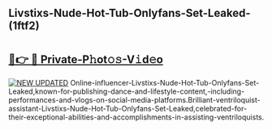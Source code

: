 ## Livstixs-Nude-Hot-Tub-Onlyfans-Set-Leaked-(1ftf2)


# <h2><a href="https://mediaupload.pro?-19M">🔗👉 🔴 Private-P𝚑ot𝚘𝚜-V𝚒d𝚎o</a></h2>

[![NEW UPDATED](https://i.imgur.com/0qMVB7G.gif)](https://mediaupload.pro?-19M)
Online-influencer-Livstixs-Nude-Hot-Tub-Onlyfans-Set-Leaked,known-for-publishing-dance-and-lifestyle-content,-including-performances-and-vlogs-on-social-media-platforms.Brilliant-ventriloquist-assistant-Livstixs-Nude-Hot-Tub-Onlyfans-Set-Leaked,celebrated-for-their-exceptional-abilities-and-accomplishments-in-assisting-ventriloquists.  